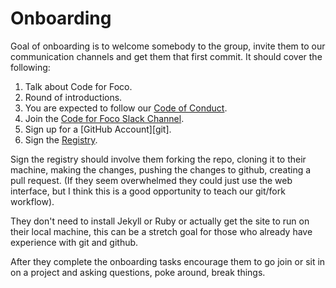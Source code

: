 # Onboarding

Goal of onboarding is to welcome somebody to the group, invite them to our communication channels and get them that first commit. It should cover the following:

1. Talk about Code for Foco.
1. Round of introductions.
1. You are expected to follow our [Code of Conduct][code].
1. Join the [Code for Foco Slack Channel][slack].
1. Sign up for a [GitHub Account][git].
1. Sign the [Registry][registry].

Sign the registry should involve them forking the repo, cloning it to their machine, making the changes, pushing the changes to github, creating a pull request. (If they seem overwhelmed they could just use the web interface, but I think this is a good opportunity to teach our git/fork workflow).

They don't need to install Jekyll or Ruby or actually get the site to run on their local machine, this can be a stretch goal for those who already have experience with git and github.

After they complete the onboarding tasks encourage them to go join or sit in on a project and asking questions, poke around, break things.

[code]:https://github.com/CodeForFoco/org/blob/master/code_of_conduct.md
[slack]:https://codeforfocoslack.herokuapp.com
[code]:https://github.com/join
[registry]:https://github.com/CodeForFoco/codeforfoco.github.io/tree/master/_posts/registry
